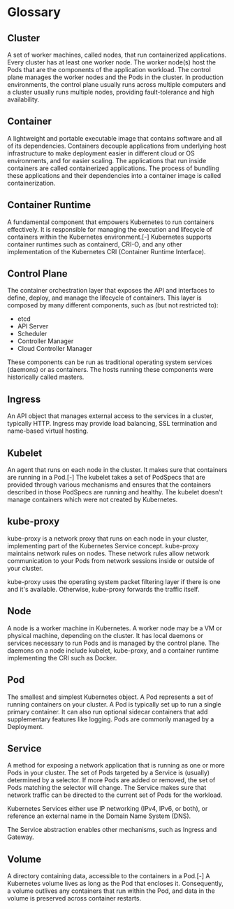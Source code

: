 # Glossary

## Cluster
A set of worker machines, called nodes, that run containerized applications. Every cluster has at least one worker node.
The worker node(s) host the Pods that are the components of the application workload. The control plane manages the worker nodes and the Pods in the cluster. In production environments, the control plane usually runs across multiple computers and a cluster usually runs multiple nodes, providing fault-tolerance and high availability.

## Container
A lightweight and portable executable image that contains software and all of its dependencies.
Containers decouple applications from underlying host infrastructure to make deployment easier in different cloud or OS environments, and for easier scaling. The applications that run inside containers are called containerized applications. The process of bundling these applications and their dependencies into a container image is called containerization.

## Container Runtime
A fundamental component that empowers Kubernetes to run containers effectively. It is responsible for managing the execution and lifecycle of containers within the Kubernetes environment.[-]
Kubernetes supports container runtimes such as containerd, CRI-O, and any other implementation of the Kubernetes CRI (Container Runtime Interface).

## Control Plane
The container orchestration layer that exposes the API and interfaces to define, deploy, and manage the lifecycle of containers.
This layer is composed by many different components, such as (but not restricted to):

- etcd
- API Server
- Scheduler
- Controller Manager
- Cloud Controller Manager

These components can be run as traditional operating system services (daemons) or as containers. The hosts running these components were historically called masters.

## Ingress 
An API object that manages external access to the services in a cluster, typically HTTP.
Ingress may provide load balancing, SSL termination and name-based virtual hosting.

## Kubelet
An agent that runs on each node in the cluster. It makes sure that containers are running in a Pod.[-]
The kubelet takes a set of PodSpecs that are provided through various mechanisms and ensures that the containers described in those PodSpecs are running and healthy. The kubelet doesn't manage containers which were not created by Kubernetes.

## kube-proxy
kube-proxy is a network proxy that runs on each node in your cluster, implementing part of the Kubernetes Service concept.
kube-proxy maintains network rules on nodes. These network rules allow network communication to your Pods from network sessions inside or outside of your cluster.

kube-proxy uses the operating system packet filtering layer if there is one and it's available. Otherwise, kube-proxy forwards the traffic itself.

## Node
A node is a worker machine in Kubernetes.
A worker node may be a VM or physical machine, depending on the cluster. It has local daemons or services necessary to run Pods and is managed by the control plane. The daemons on a node include kubelet, kube-proxy, and a container runtime implementing the CRI such as Docker.

## Pod
The smallest and simplest Kubernetes object. A Pod represents a set of running containers on your cluster.
A Pod is typically set up to run a single primary container. It can also run optional sidecar containers that add supplementary features like logging. Pods are commonly managed by a Deployment.

## Service
A method for exposing a network application that is running as one or more Pods in your cluster.
The set of Pods targeted by a Service is (usually) determined by a selector. If more Pods are added or removed, the set of Pods matching the selector will change. The Service makes sure that network traffic can be directed to the current set of Pods for the workload.

Kubernetes Services either use IP networking (IPv4, IPv6, or both), or reference an external name in the Domain Name System (DNS).

The Service abstraction enables other mechanisms, such as Ingress and Gateway.

## Volume
A directory containing data, accessible to the containers in a Pod.[-]
A Kubernetes volume lives as long as the Pod that encloses it. Consequently, a volume outlives any containers that run within the Pod, and data in the volume is preserved across container restarts.


